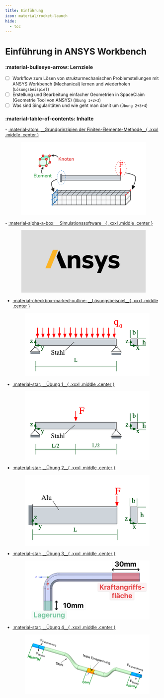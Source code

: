 ```yaml
---
title: Einführung
icon: material/rocket-launch
hide:
  - toc
---
```


# Einführung in ANSYS Workbench

### :material-bullseye-arrow: Lernziele

- [ ] Workflow zum Lösen von strukturmechanischen Problemstellungen mit ANSYS Workbench (Mechanical) lernen und wiederholen (`Lösungsbeispiel`)
- [ ] Erstellung und Bearbeitung einfacher Geometrien in SpaceClaim (Geometrie Tool von ANSYS) (`Übung 1+2+3`)
- [ ] Was sind Singularitäten und wie geht man damit um (`Übung 2+3+4`)

### :material-table-of-contents: Inhalte

<div class="grid cards" markdown>
-   <a class="card-link" href="01_Grundlagen/Grundprinzipien-FEM/">
        :material-atom: __Grundprinzipien der Finiten-Elemente-Methode__{ .xxxl .middle .center }
        <figure style="text-align:center;">
          <img src="01_Grundlagen/images/Uebersicht.png" alt="Aufgabenstellung" width="400" class="no-lightbox">
        </figure>
    </a>
-   <a class="card-link" href="01_Grundlagen/Simulationssoftware/">
        :material-alpha-a-box: __Simulationssoftware__{ .xxxl .middle .center }
        <figure style="text-align:center;">
          <img src="01_Grundlagen/images/ANSYS.png" alt="ANSYS" width="400" class="no-lightbox">
        </figure>
    </a>

-   <a class="card-link" href="02_Loesungsbeispiele/zweiseitig-gelagerter-balken/Aufgabenstellung/">
        :material-checkbox-marked-outline: __Lösungsbeispiel__{ .xxxl .middle .center }
        <figure style="text-align:center;">
          <img src="02_Loesungsbeispiele/zweiseitig-gelagerter-balken/images/Aufgabenstellung.png" alt="Lösungsbeispiel" width="400" class="no-lightbox">
        </figure>
    </a>

-   <a class="card-link" href="03_Selbsttests/Uebung-1/">
        :material-star: __Übung 1__{ .xxxl .middle .center }
        <figure style="text-align:center;">
          <img src="03_Selbsttests/images/Uebung-01.png" alt="Übung 1" width="400" class="no-lightbox">
        </figure>
    </a>

-   <a class="card-link" href="03_Selbsttests/Uebung-2/">
        :material-star: __Übung 2__{ .xxxl .middle .center }
        <figure style="text-align:center;">
          <img src="03_Selbsttests/images/Uebung-02.png" alt="Übung 2" width="400" class="no-lightbox">
        </figure>
    </a>

-   <a class="card-link" href="03_Selbsttests/Uebung-3/">
        :material-star: __Übung 3__{ .xxxl .middle .center }
        <figure style="text-align:center;">
          <img src="03_Selbsttests/images/Uebung-03.png" alt="Übung 3" width="400" class="no-lightbox">
        </figure>
    </a>

-   <a class="card-link" href="03_Selbsttests/Uebung-4/">
        :material-star: __Übung 4__{ .xxxl .middle .center }
        <figure style="text-align:center;">
          <img src="03_Selbsttests/images/Uebung-04.png" alt="Übung 4" width="400" class="no-lightbox">
        </figure>
    </a>

</div>
